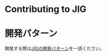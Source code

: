Contributing to JIG
============================================================

# 開発パターン
開発する際は[JIGの開発パターン](https://github.com/dddjava/jig/wiki/DEV_PATTERN)を一読ください。
